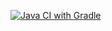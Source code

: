 [![Java CI with Gradle](https://github.com/ArtgurKutlukaev/Pattern-1/actions/workflows/gradle.yml/badge.svg)](https://github.com/ArtgurKutlukaev/Pattern-1/actions/workflows/gradle.yml)
